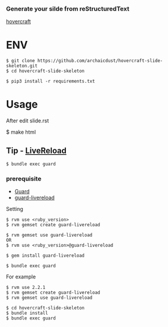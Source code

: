 
### Generate your silde from reStructuredText

[hovercraft](https://github.com/regebro/hovercraft)

# ENV

    $ git clone https://github.com/archaicdust/hovercraft-slide-skeleton.git
    $ cd hovercraft-slide-skeleton

    $ pip3 install -r requirements.txt

# Usage

After edit slide.rst

   $ make html

## Tip - [LiveReload](https://github.com/livereload/LiveReload)

    $ bundle exec guard

### prerequisite

+ [Guard](https://github.com/guard/guard)
+ [guard-livereload](https://github.com/guard/guard-livereload)


Setting

    $ rvm use <ruby_version>
    $ rvm gemset create guard-livereload

    $ rvm gemset use guard-livereload
    OR
    $ rvm use <ruby_version>@guard-livereload

    $ gem install guard-livereload

    $ bundle exec guard

For example

    $ rvm use 2.2.1
    $ rvm gemset create guard-livereload
    $ rvm gemset use guard-livereload

    $ cd hovercraft-slide-skeleton
    $ bundle install
    $ bundle exec guard
